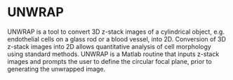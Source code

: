 UNWRAP
======

UNWRAP is a tool to convert 3D z-stack images of a cylindrical object, e.g. endothelial cells on a glass rod or a blood vessel, into 2D. Conversion of 3D z-stack images into 2D allows quantitative analysis of cell morphology using standard methods. UNWRAP is a Matlab routine that inputs z-stack images and prompts the user to define the circular focal plane, prior to generating the unwrapped image. 
